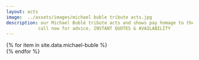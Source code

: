 ```yaml
---
layout: acts
image:  ../assets/images/michael buble tribute acts.jpg
description: our Michael Bublé tribute acts and shows pay homage to the Grammy-winning singer from Canada whose style is inspired by the likes of greats Tony Bennett and Frank Sinatra. Having learned all of his grandfather's favourite tunes, Bublé entered the British Columbia Youth Talent Search competition and won.In 2003, Bublé's first major album was released. The self-titled record was a worldwide success, going multiplatinum in many countries, and reaching the Top 10 in the UK.The debut album incorporated Bublé's multifaceted talents, especially his aptitude for lending a pop style to old classics such as Fever, Moondance and How Can You Mend a Broken Heart?our michael Bublé tribute shows have all the glamour of swing and the punch of pop. suitable for all occasions, including weddings, corporate events, clubs and hotels your guaranteed a fabulous time. <hr>
            call now for advice, INSTANT QUOTES & AVAILABILITY
---
```


<div class="row mt-4 mb-4">
  {% for item in site.data.michael-buble %}
    <div class="col-md-4 mb-5 mt-5">
      <div class="card border-0 shadow h-100">
        <a href="/acts/{{ item.title | slugify }}">
          <img class="card-img-top" src="{{ item.image_src }}" alt="" />
        </a>
      </div>
    </div>
  {% endfor %}
</div>